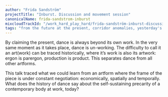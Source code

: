 ```yaml
---
author: "Frida Sandström"
projectTitle: "Inburst. Discussion and movement session"
canonicalName: frida-sandstrom-inburst
mixcloudTrackId: "/work_hard_play_hard/frida-sandström-inburst-discussion-and-movement-session/"
tags: "from the future at the present, corridor anomalies, yesterday's unalienated celebration, practices of ourselves, dispersed collectivity, social choreography, practice of small movements, joy acceleration, political dancefloor, speculative synthesis, rhythm, coincidance"
---
```

By claiming the present, dance is always beyond its own work. In the very same moment as it takes place, dance is un-working. The difficulty to call it an art(work) can be traced historically, where it’s work is also its artwork: ergon is parergon, production is product. This separates dance from all other artforms.

This talk traced what we could learn from an artform where the frame of the piece is under constant negotiation: economically, spatially and temporally. What does the history of dance say about the self-sustaining precarity of a contemporary body at work, today?
